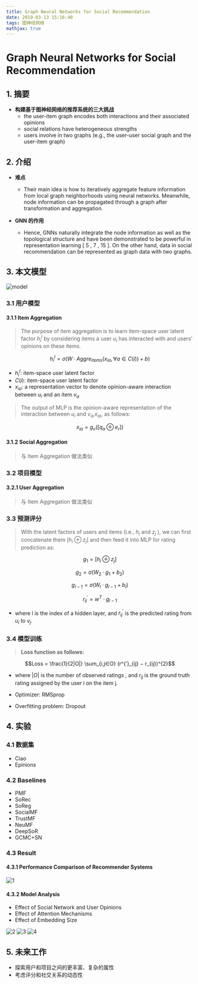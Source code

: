 ```yaml
---
title: Graph Neural Networks for Social Recommendation
date: 2019-03-13 15:16:40
tags: 图神经网络
mathjax: true
---
```


# Graph Neural Networks for Social Recommendation

## 1. 摘要

- **构建基于图神经网络的推荐系统的三大挑战**
  - the user-item graph encodes both interactions and their associated opinions
  - social relations have heterogeneous strengths
  - users involve in two graphs (e.g., the user-user social graph and the user-item graph)

## 2. 介绍

- **难点**

  - Their main idea is how to iteratively aggregate feature information from local graph neighborhoods using neural networks. Meanwhile, node information can be propagated through a graph after transformation and aggregation.

- **GNN 的作用**
  - Hence, GNNs naturally integrate the node information as well as the topological structure and have been demonstrated to be powerful in representation learning [ 5 , 7 , 15 ]. On the other hand, data in social recommendation can be represented as graph data with two graphs.

## 3. 本文模型

![model](https://ws1.sinaimg.cn/large/006wCagogy1g10b2rj8ulj31dq0ttqdl.jpg)

### 3.1 用户模型

#### 3.1.1 Item Aggregation

> The purpose of item aggregation is to learn item-space user latent factor $h_{i}^{I}$ by considering items a user $u_{i}$ has interacted with and users’ opinions on these items.

$$h^{I}_{i} = σ(W · Aggre_{items} ({x_{ia} ,∀a ∈ C(i)}) + b)$$

- $h^{I}_{i}$: item-space user latent factor
- $C(i)$: item-space user latent factor
- $x_{ia}$: a representation vector to denote opinion-aware interaction between $u_{i}$ and an item $v_{a}$

> The output of MLP is the opinion-aware representation of the interaction between $u_{i}$ and $v_{a}$,$x_{ia}$, as follows:

$$x_{ia} = g_{v}([q_{a}⊕e_{r}])$$

#### 3.1.2 Social Aggregation

> 与 Item Aggregation 做法类似

### 3.2 项目模型

#### 3.2.1 User Aggregation

> 与 Item Aggregation 做法类似

### 3.3 预测评分

> With the latent factors of users and items (i.e., $h_{i}$ and $z_{j}$ ), we can first concatenate them $[h_{i} ⊕ z_{j}]$ and then feed it into MLP for rating prediction as:

$$g_{1} = [h_{i}  ⊕ z_{j}]$$

$$g_{2} = σ(W_{2} · g_{1} + b_{2}) $$

$$g_{l-1} = σ(W_{l} · g_{l-1} + b_{l}) $$

$$r^{′}_{ij} = w^{T} · g_{l−1} $$

- where l is the index of a hidden layer, and $r^{′}_{ij}$ is the predicted rating from $u_{i}$ to $v_{j}$.

### 3.4 模型训练

> **Loss function as follows:**

$$Loss = \frac{1}{2|O|} \sum_{i,j∈O} (r^{′}_{ij} − r_{ij})^{2}$$

- where $|O|$ is the number of observed ratings , and $r_{ij}$ is the ground truth rating assigned by the user i on the item j.

- Optimizer: RMSprop

- Overfitting problem: Dropout

## 4. 实验

### 4.1 数据集

- Ciao
- Epinions

### 4.2 Baselines

- PMF
- SoRec
- SoReg
- SocialMF
- TrustMF
- NeuMF
- DeepSoR
- GCMC+SN

### 4.3 Result

#### 4.3.1 Performance Comparison of Recommender Systems

![1](https://ws1.sinaimg.cn/large/0061Dw64gy1g11961foh9j31890e3n0y.jpg)

#### 4.3.2 Model Analysis

- Effect of Social Network and User Opinions
- Effect of Attention Mechanisms
- Effect of Embedding Size

![2](https://ws1.sinaimg.cn/large/0061Dw64gy1g119615jtbj31d00e8wgt.jpg)
![3](https://ws1.sinaimg.cn/large/0061Dw64gy1g119615b4uj31cl0ehju7.jpg)
![4](https://ws1.sinaimg.cn/large/0061Dw64gy1g1196167voj31c90ek772.jpg)

## 5. 未来工作

- 探索用户和项目之间的更丰富、复杂的属性
- 考虑评分和社交关系的动态性

